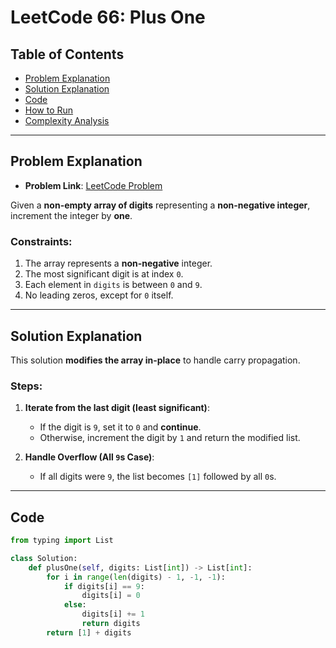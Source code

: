 # LeetCode 66: Plus One

## Table of Contents
- [Problem Explanation](#problem-explanation)
- [Solution Explanation](#solution-explanation)
- [Code](#code)
- [How to Run](#how-to-run)
- [Complexity Analysis](#complexity-analysis)

---

## Problem Explanation

- **Problem Link**: [LeetCode Problem](https://leetcode.com/problems/plus-one/)

Given a **non-empty array of digits** representing a **non-negative integer**, increment the integer by **one**.

### Constraints:
1. The array represents a **non-negative** integer.
2. The most significant digit is at index `0`.
3. Each element in `digits` is between `0` and `9`.
4. No leading zeros, except for `0` itself.

---

## Solution Explanation

This solution **modifies the array in-place** to handle carry propagation.

### Steps:

1. **Iterate from the last digit (least significant)**:
   - If the digit is `9`, set it to `0` and **continue**.
   - Otherwise, increment the digit by `1` and return the modified list.

2. **Handle Overflow (All `9`s Case)**:
   - If all digits were `9`, the list becomes `[1]` followed by all `0`s.

---

## Code

```python
from typing import List

class Solution:
    def plusOne(self, digits: List[int]) -> List[int]:
        for i in range(len(digits) - 1, -1, -1):
            if digits[i] == 9:
                digits[i] = 0
            else:
                digits[i] += 1
                return digits
        return [1] + digits
